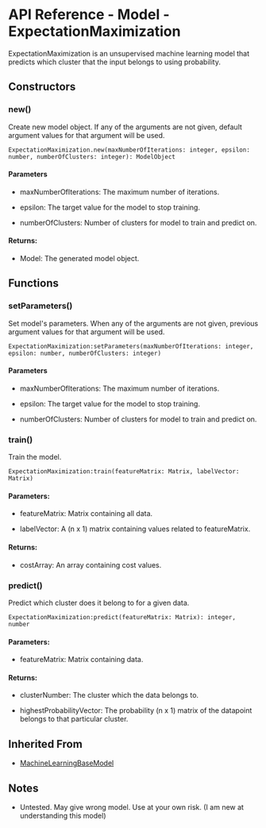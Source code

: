 # API Reference - Model - ExpectationMaximization

ExpectationMaximization is an unsupervised machine learning model that predicts which cluster that the input belongs to using probability.

## Constructors

### new()

Create new model object. If any of the arguments are not given, default argument values for that argument will be used.

```
ExpectationMaximization.new(maxNumberOfIterations: integer, epsilon: number, numberOfClusters: integer): ModelObject
```
#### Parameters

* maxNumberOfIterations: The maximum number of iterations.

* epsilon: The target value for the model to stop training.

* numberOfClusters: Number of clusters for model to train and predict on.

#### Returns:

* Model: The generated model object.

## Functions

### setParameters()

Set model's parameters. When any of the arguments are not given, previous argument values for that argument will be used.

```
ExpectationMaximization:setParameters(maxNumberOfIterations: integer, epsilon: number, numberOfClusters: integer)
```

#### Parameters

* maxNumberOfIterations: The maximum number of iterations.

* epsilon: The target value for the model to stop training.

* numberOfClusters: Number of clusters for model to train and predict on.

### train()

Train the model.

```
ExpectationMaximization:train(featureMatrix: Matrix, labelVector: Matrix)
```

#### Parameters:

* featureMatrix: Matrix containing all data.

* labelVector: A (n x 1) matrix containing values related to featureMatrix.

#### Returns:

* costArray: An array containing cost values.

### predict()

Predict which cluster does it belong to for a given data.

```
ExpectationMaximization:predict(featureMatrix: Matrix): integer, number
```

#### Parameters:

* featureMatrix: Matrix containing data.

#### Returns:

* clusterNumber: The cluster which the data belongs to.

* highestProbabilityVector: The probability (n x 1) matrix of the datapoint belongs to that particular cluster.

## Inherited From

* [MachineLearningBaseModel](MachineLearningBaseModel.md)

## Notes

* Untested. May give wrong model. Use at your own risk. (I am new at understanding this model)
